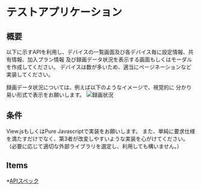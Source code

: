 # テストアプリケーション

## 概要

以下に示すAPIを利用し、デバイスの一覧画面及び各デバイス毎に設定情報、共有情報、加入プラン情報
及び録画データ状況を表示する画面もしくはモーダルを作成してください。
デバイスは数が多いため、適当にページネーションなど実装してください。

録画データ状況については、例えば以下のようなイメージで、視覚的に
分かり易い形式で表示をお願いします。
![録画状況](https://i.imgur.com/EZxXzMX.png)

## 条件

View.jsもしくはPure Javascriptで実装をお願いします。
また、単純に要求仕様を満たすだけでなく、第3者が改変しやすいような実装を心がけてください。
（必要に応じて適切な外部ライブラリを選定し、利用しても構いません。）

## Items

*[APIスペック](api.md)
